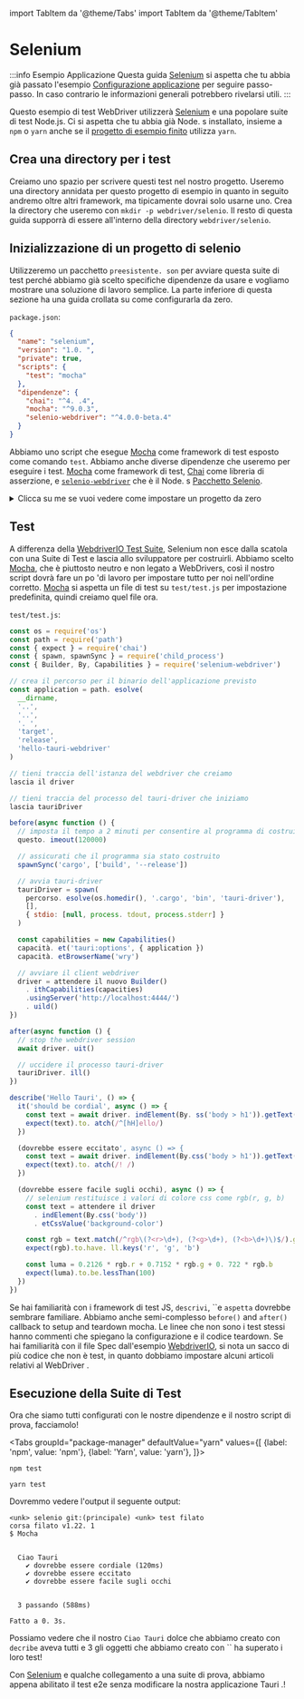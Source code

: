 import TabItem da '@theme/Tabs' import TabItem da '@theme/TabItem'

# Selenium

:::info Esempio Applicazione
Questa guida [Selenium][] si aspetta che tu abbia già passato l'esempio [Configurazione applicazione][] per seguire passo-passo. In caso contrario le informazioni generali potrebbero rivelarsi utili.
:::

Questo esempio di test WebDriver utilizzerà [Selenium][] e una popolare suite di test Node.js. Ci si aspetta che tu abbia già Node. s installato, insieme a `npm` o `yarn` anche se il [progetto di esempio finito][] utilizza `yarn`.

## Crea una directory per i test

Creiamo uno spazio per scrivere questi test nel nostro progetto. Useremo una directory annidata per questo progetto di esempio in quanto in seguito andremo oltre altri framework, ma tipicamente dovrai solo usarne uno. Crea la directory che useremo con `mkdir -p webdriver/selenio`. Il resto di questa guida supporrà di essere all'interno della directory `webdriver/selenio`.

## Inizializzazione di un progetto di selenio

Utilizzeremo un pacchetto `preesistente. son` per avviare questa suite di test perché abbiamo già scelto specifiche dipendenze da usare e vogliamo mostrare una soluzione di lavoro semplice. La parte inferiore di questa sezione ha una guida crollata su come configurarla da zero.

`package.json`:

```json
{
  "name": "selenium",
  "version": "1.0. ",
  "private": true,
  "scripts": {
    "test": "mocha"
  },
  "dipendenze": {
    "chai": "^4. .4",
    "mocha": "^9.0.3",
    "selenio-webdriver": "^4.0.0-beta.4"
  }
}
```

Abbiamo uno script che esegue [Mocha][] come framework di test esposto come comando `test`. Abbiamo anche diverse dipendenze che useremo per eseguire i test. [Mocha][] come framework di test, [Chai][] come libreria di asserzione, e [`selenio-webdriver`][] che è il Node. s [Pacchetto Selenio][].

<details><summary>Clicca su me se vuoi vedere come impostare un progetto da zero</summary>

Se si desidera installare le dipendenze da zero, è sufficiente eseguire il seguente comando.

<Tabs groupId="package-manager"
defaultValue="yarn"
values={[
{label: 'npm', value: 'npm'}, {label: 'Yarn', value: 'yarn'},
]}>
<TabItem value="npm">

```shell
npm install mocha chai selenium-webdriver
```

</TabItem>

<TabItem value="yarn">

```shell
yarn add mocha chai selenium-webdriver
```

</TabItem>
</Tabs>

Suggerisco anche di aggiungere un articolo `"test": "mocha"` nel pacchetto `. son` `"scripts"` key in modo che Mocha in esecuzione possa essere chiamato semplicemente con

<Tabs groupId="package-manager"
defaultValue="yarn"
values={[
{label: 'npm', value: 'npm'}, {label: 'Yarn', value: 'yarn'},
]}>
<TabItem value="npm">

```shell
npm test
```

</TabItem>

<TabItem value="yarn">

```shell
yarn test
```

</TabItem>
</Tabs>

</details>

## Test

A differenza della [WebdriverIO Test Suite](webdriverio#config), Selenium non esce dalla scatola con una Suite di Test e lascia allo sviluppatore per costruirli. Abbiamo scelto [Mocha][], che è piuttosto neutro e non legato a WebDrivers, così il nostro script dovrà fare un po 'di lavoro per impostare tutto per noi nell'ordine corretto. [Mocha][] si aspetta un file di test su `test/test.js` per impostazione predefinita, quindi creiamo quel file ora.

`test/test.js`:

```js
const os = require('os')
const path = require('path')
const { expect } = require('chai')
const { spawn, spawnSync } = require('child_process')
const { Builder, By, Capabilities } = require('selenium-webdriver')

// crea il percorso per il binario dell'applicazione previsto
const application = path. esolve(
  __dirname,
  '..',
  '..',
  '. ',
  'target',
  'release',
  'hello-tauri-webdriver'
)

// tieni traccia dell'istanza del webdriver che creiamo
lascia il driver

// tieni traccia del processo del tauri-driver che iniziamo
lascia tauriDriver

before(async function () {
  // imposta il tempo a 2 minuti per consentire al programma di costruire se ha bisogno di
  questo. imeout(120000)

  // assicurati che il programma sia stato costruito
  spawnSync('cargo', ['build', '--release'])

  // avvia tauri-driver
  tauriDriver = spawn(
    percorso. esolve(os.homedir(), '.cargo', 'bin', 'tauri-driver'),
    [],
    { stdio: [null, process. tdout, process.stderr] }
  )

  const capabilities = new Capabilities()
  capacità. et('tauri:options', { application })
  capacità. etBrowserName('wry')

  // avviare il client webdriver
  driver = attendere il nuovo Builder()
    . ithCapabilities(capacities)
    .usingServer('http://localhost:4444/')
    . uild()
})

after(async function () {
  // stop the webdriver session
  await driver. uit()

  // uccidere il processo tauri-driver
  tauriDriver. ill()
})

describe('Hello Tauri', () => {
  it('should be cordial', async () => {
    const text = await driver. indElement(By. ss('body > h1')).getText()
    expect(text).to. atch(/^[hH]ello/)
  })

  (dovrebbe essere eccitato', async () => {
    const text = await driver. indElement(By.css('body > h1')).getText()
    expect(text).to. atch(/! /)
  })

  (dovrebbe essere facile sugli occhi), async () => {
    // selenium restituisce i valori di colore css come rgb(r, g, b)
    const text = attendere il driver
      . indElement(By.css('body'))
      . etCssValue('background-color')

    const rgb = text.match(/^rgb\(?<r>\d+), (?<g>\d+), (?<b>\d+)\)$/).groups
    expect(rgb).to.have. ll.keys('r', 'g', 'b')

    const luma = 0.2126 * rgb.r + 0.7152 * rgb.g + 0. 722 * rgb.b
    expect(luma).to.be.lessThan(100)
  })
})
```

Se hai familiarità con i framework di test JS, `descrivi`, ``e `aspetta` dovrebbe sembrare familiare. Abbiamo anche semi-complesso `before()` and `after()` callback to setup and teardown mocha. Le linee che non sono i test stessi hanno commenti che spiegano la configurazione e il codice teardown. Se hai familiarità con il file Spec dall'esempio [WebdriverIO](webdriverio#spec), si nota un sacco di più codice che non è test, in quanto dobbiamo impostare alcuni articoli relativi al WebDriver .

## Esecuzione della Suite di Test

Ora che siamo tutti configurati con le nostre dipendenze e il nostro script di prova, facciamolo!

<Tabs groupId="package-manager"
defaultValue="yarn"
values={[
{label: 'npm', value: 'npm'}, {label: 'Yarn', value: 'yarn'},
]}>
<TabItem value="npm">

```shell
npm test
```

</TabItem>

<TabItem value="yarn">

```shell
yarn test
```

</TabItem>
</Tabs>

Dovremmo vedere l'output il seguente output:

```text
<unk> selenio git:(principale) <unk> test filato
corsa filato v1.22. 1
$ Mocha


  Ciao Tauri
    ✔ dovrebbe essere cordiale (120ms)
    ✔ dovrebbe essere eccitato
    ✔ dovrebbe essere facile sugli occhi


  3 passando (588ms)

Fatto a 0. 3s.
```

Possiamo vedere che il nostro `Ciao Tauri` dolce che abbiamo creato con `decribe` aveva tutti e 3 gli oggetti che abbiamo creato con `` ha superato i loro test!

Con [Selenium][] e qualche collegamento a una suite di prova, abbiamo appena abilitato il test e2e senza modificare la nostra applicazione Tauri .!

[Selenium]: https://selenium.dev/

[Pacchetto Selenio]: https://selenium.dev/
[progetto di esempio finito]: https://github.com/chippers/hello_tauri
[Configurazione applicazione]: ./setup.md
[Mocha]: https://mochajs.org/
[Chai]: https://www.chaijs.com/
[`selenio-webdriver`]: https://www.npmjs.com/package/selenium-webdriver
